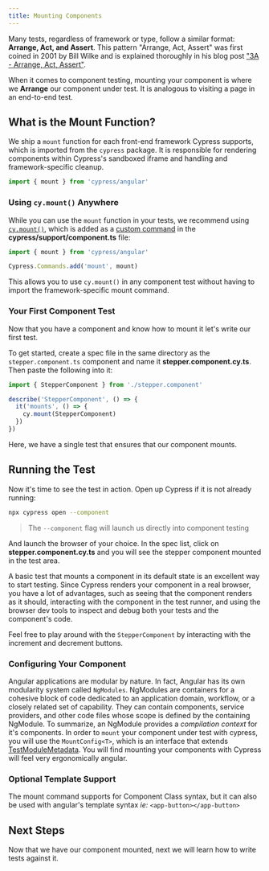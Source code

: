 ```yaml
---
title: Mounting Components
---
```


Many tests, regardless of framework or type, follow a similar format: **Arrange,
Act, and Assert**. This pattern "Arrange, Act, Assert" was first coined in 2001
by Bill Wilke and is explained thoroughly in his blog post
["3A - Arrange, Act, Assert"](https://xp123.com/articles/3a-arrange-act-assert/).

When it comes to component testing, mounting your component is where we
**Arrange** our component under test. It is analogous to visiting a page in an
end-to-end test.

## What is the Mount Function?

We ship a `mount` function for each front-end framework Cypress supports, which
is imported from the `cypress` package. It is responsible for rendering
components within Cypress's sandboxed iframe and handling and framework-specific
cleanup.

```ts
import { mount } from 'cypress/angular'
```

### Using `cy.mount()` Anywhere

While you can use the `mount` function in your tests, we recommend using
[`cy.mount()`](/api/commands/mount), which is added as a
[custom command](/api/cypress-api/custom-commands) in the
**cypress/support/component.ts** file:

<code-group>
<code-block label="cypress/support/component.ts" active>

```ts
import { mount } from 'cypress/angular'

Cypress.Commands.add('mount', mount)
```

</code-block>
</code-group>

This allows you to use `cy.mount()` in any component test without having to
import the framework-specific mount command.

### Your First Component Test

Now that you have a component and know how to mount it let's write our first
test.

To get started, create a spec file in the same directory as the
`stepper.component.ts` component and name it **stepper.component.cy.ts**. Then
paste the following into it:

<code-group>
<code-block label="stepper.component.cy.ts" active>

```ts
import { StepperComponent } from './stepper.component'

describe('StepperComponent', () => {
  it('mounts', () => {
    cy.mount(StepperComponent)
  })
})
```

</code-block>
</code-group>

Here, we have a single test that ensures that our component mounts.

## Running the Test

Now it's time to see the test in action. Open up Cypress if it is not already
running:

```bash
npx cypress open --component
```

> The `--component` flag will launch us directly into component testing

And launch the browser of your choice. In the spec list, click on
**stepper.component.cy.ts** and you will see the stepper component mounted in
the test area.

<DocsImage 
  src="/img/guides/component-testing/first-test-run-angular.png" 
  caption="Stepper Mount Test"> </DocsImage>

A basic test that mounts a component in its default state is an excellent way to
start testing. Since Cypress renders your component in a real browser, you have
a lot of advantages, such as seeing that the component renders as it should,
interacting with the component in the test runner, and using the browser dev
tools to inspect and debug both your tests and the component's code.

Feel free to play around with the `StepperComponent` by interacting with the
increment and decrement buttons.

### Configuring Your Component

Angular applications are modular by nature. In fact, Angular has its own
modularity system called `NgModules`. NgModules are containers for a cohesive
block of code dedicated to an application domain, workflow, or a closely related
set of capability. They can contain components, service providers, and other
code files whose scope is defined by the containing NgModule. To summarize, an
NgModule provides a _compilation context_ for it's components. In order to
`mount` your component under test with cypress, you will use the
`MountConfig<T>`, which is an interface that extends
[TestModuleMetadata](https://angular.io/api/core/testing/TestModuleMetadata).
You will find mounting your components with Cypress will feel very ergonomically
angular.

### Optional Template Support

The mount command supports for Component Class syntax, but it can also be used
with angular's template syntax _ie:_ `<app-button></app-button>`

## Next Steps

Now that we have our component mounted, next we will learn how to write tests
against it.

<NavGuide prev="/guides/component-testing/quickstart-angular" next="/guides/component-testing/testing-angular" />
